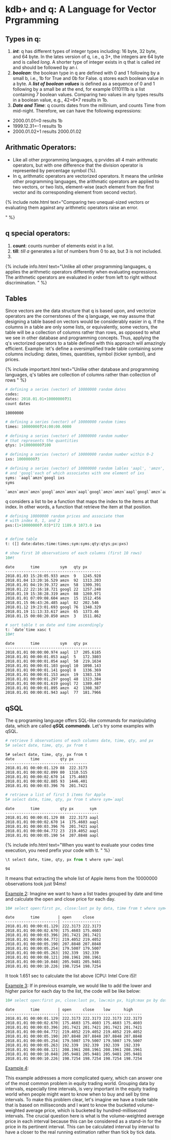 # kdb+ and q: A Language for Vector Prgramming
## Types in q:
  1.  <em><b>int</b></em>: q has different types of integer types including: 16 byte, 32 byte, and 64 byte. In the lates version of q, i.e., q 3+, the integers are 64 byte and is called <em>long</em>. A shorter type of integer exists in q that is called <em>int</em> and should be followed by an <em>i</em>.
  2.  <em><b>boolean</b></em>: the boolean type in q are defined with 0 and 1 following by a small b, i.e., 1b for True and 0b for False. q stores each boolean value in a byte.
  A <em><b>list of boolean values</b></em> is defined as a sequence of 0 and 1 following by a small be at the end, for example 0110111b is a list containing 7 boolean values.
  Comparing two values in any types results in a boolean value, e.g., 42=6\*7 results in 1b.
  3. <em><b>Date and Time</b></em>: q counts dates from the millinium, and counts Time from mid-night. Therefore, we can have the following expressions:
*   2000.01.01=0 results 1b
*   1999.12.31=-1 results 1b
*   2000.01.02+1 results 2000.01.02


## Arithmatic Operators:
  * Like all other prgoramming languages, q prvides all 4 main arithmatic operators, but with one difference that the division operator is represented by percentage symbol (%).
  * In q, arithmatic operators are vectorized operators. It means the unlinke other programming languages, the arithmatic operators are applied to two vectors, or two lists, element-wise (each element from the first vector and its corresponding element from second vector).


  {% include note.html text="Comparing two unequal-sized vectors or evaluating them against any arithmetic operators raise an error.
  </p>
" %}



## q special operators:
  1.  <b>count</b>: counts number of elements exist in a list.
  2.  <b>till</b>: <em>till a</em> generates a list of numbers from 0 to a<em>a</em>, but 3 is not included.
  3.  

{% include info.html text="Unlike all other programming languages, q applies the arithmetic operators differently when evaluating expressions. The arithmetic operators are evaluated in order from left to right without discrimination.
" %}


## Tables
Since vectors are the data structure that q is based upon, and vectorize operators are the cornerstones of the q language, we may assume that designing a table based on vectors would be considerably easier in q. If the columns in a table are only some lists, or equivalently, some vectors, the table will be a collection of columns rather than rows, as opposed to what we see in other database and programming concepts. Thus, applying the q's vectorized operators to a table defined with this approach will amazingly efficient.
Example: let's define a oversimplified trade table containing some columns including: dates, times, quantities, symbol (ticker symbol), and prices.

{% include important.html text="Unlike other database and programming languages, q's tables are collection of columns rather than collection of rows
" %}

```python
# defining a series (vector) of 10000000 random dates
codes:
dates: 2018.01.01+10000000?31
count dates
```
    10000000

```python
# defining a series (vector) of 10000000 random times
times: 10000000?24:00:00.0000

# defining a series (vector) of 10000000 random number 
# that represents the quantities
qtys: 1+10000000?100

# defining a series (vector) of 10000000 random number within 0-2
ixs: 10000000?3

# defining a series (vector) of 10000000 random lables 'aapl', 'amzn', 
# and 'googl'each of which associates with one element of ixs
syms: `aapl`amzn`googl ixs
syms
```
    `amzn`amzn`amzn`googl`amzn`amzn`aapl`googl`amzn`amzn`aapl`googl`amzn`aapl`aap..

q considers a list to be a function that maps the index to the items at that index. In other words, a function that retrieve the item at that position.

```python
# defining 10000000 random prices and associate them 
# with index 0, 1, and 2
pxs:(1+10000000?.03)*172 1189.0 1073.0 ixs


# define table
t: ([] date:dates;time:times;sym:syms;qty:qtys;px:pxs)

# show first 10 observations of each columns (first 10 rows)
10#t
```
    date       time         sym   qty px
    ------------------------------------------
    2018.01.03 15:28:05.933 amzn  9   1245.928
    2018.01.04 13:20:16.529 amzn  92  1313.203
    2018.01.01 04:19:39.372 amzn  58  1309.391
    2018.01.22 22:16:18.721 googl 22  1257.248
    2018.01.19 15:38:28.319 amzn  88  1269.971
    2018.01.01 07:09:08.604 amzn  15  1512.456
    2018.01.15 06:43:26.485 aapl  82  202.546
    2018.01.12 19:23:01.693 googl 76  1348.329
    2018.01.19 11:13:33.617 amzn  65  1373.46
    2018.01.15 00:08:20.850 amzn  3   1511.862

```python
# sort table t on date and time ascendingly
t: `date`time xasc t
10#t
```
    date       time         sym   qty px
    ------------------------------------------
    2018.01.01 00:00:00.974 aapl  17  205.6185
    2018.01.01 00:00:01.053 aapl  5   172.3803
    2018.01.01 00:00:01.054 aapl  58  219.1634
    2018.01.01 00:00:01.103 googl 10  1098.143
    2018.01.01 00:00:01.141 googl 8   1336.369
    2018.01.01 00:00:01.153 amzn  19  1383.136
    2018.01.01 00:00:01.297 googl 48  1323.384
    2018.01.01 00:00:01.619 googl 72  1389.487
    2018.01.01 00:00:01.895 amzn  42  1308.387
    2018.01.01 00:00:01.943 aapl  77  181.7966


## qSQL
The q programing language offers SQL-like commands for manipulating data, which are called <em><b>qSQL commands</b></em>. Let's try some examples with qSQL.

```python
# retrieve 5 observations of each columns date, time, qty, and px
5# select date, time, qty, px from t
```
    5# select date, time, qty, px from t
    date       time         qty px
    ------------------------------------
    2018.01.01 00:00:01.129 88  222.3173
    2018.01.01 00:00:02.099 80  1310.515
    2018.01.01 00:00:02.670 14  175.4603
    2018.01.01 00:00:02.885 93  1446.401
    2018.01.01 00:00:03.396 76  201.7421

```python
# retrieve a list of first 5 items for Apple
5# select date, time, qty, px from t where sym=`aapl
```
    date       time         qty px       sym
    -----------------------------------------
    2018.01.01 00:00:01.129 88  222.3173 aapl
    2018.01.01 00:00:02.670 14  175.4603 aapl
    2018.01.01 00:00:03.396 76  201.7421 aapl
    2018.01.01 00:00:04.772 23  219.4052 aapl
    2018.01.01 00:00:05.190 54  207.8848 aapl


{% include info.html text="When you want to evaluate your codes time execution, you need prefix your code with \t.
" %}

```python
\t select date, time, qty, px from t where sym=`aapl
```
    94

It means that extracting the whole list of Apple items from the 10000000 observations took just 94ms!

<u>Example 2</u>:
Imagine we want to have a list trades grouped by date and time and calculate the open and close price for each day.
```python
10# select open:first px, close:last px by data, time from t where sym=`aapl
```
    date       time        | open     close
    -----------------------| -----------------
    2018.01.01 00:00:01.129| 222.3173 222.3173
    2018.01.01 00:00:02.670| 175.4603 175.4603
    2018.01.01 00:00:03.396| 201.7421 201.7421
    2018.01.01 00:00:04.772| 219.4052 219.4052
    2018.01.01 00:00:05.190| 207.8848 207.8848
    2018.01.01 00:00:05.254| 179.5007 179.5007
    2018.01.01 00:00:05.263| 192.339  192.339
    2018.01.01 00:00:08.121| 208.1961 208.1961
    2018.01.01 00:00:10.048| 205.9481 205.9481
    2018.01.01 00:00:10.226| 198.7254 198.7254

It took 1.651 sec to calculate the list above (CPU: Intel Core i5)!

<u>Example 3</u>:
If in previous example, we would like to add the lower and higher parice for each day to the list, the code will be like below:
```python
10# select open:first px, close:last px, low:min px, high:max px by data, time from t where sym=`aapl
```
    date       time        | open     close    low      high
    -----------------------| -----------------------------------
    2018.01.01 00:00:01.129| 222.3173 222.3173 222.3173 222.3173
    2018.01.01 00:00:02.670| 175.4603 175.4603 175.4603 175.4603
    2018.01.01 00:00:03.396| 201.7421 201.7421 201.7421 201.7421
    2018.01.01 00:00:04.772| 219.4052 219.4052 219.4052 219.4052
    2018.01.01 00:00:05.190| 207.8848 207.8848 207.8848 207.8848
    2018.01.01 00:00:05.254| 179.5007 179.5007 179.5007 179.5007
    2018.01.01 00:00:05.263| 192.339  192.339  192.339  192.339
    2018.01.01 00:00:08.121| 208.1961 208.1961 208.1961 208.1961
    2018.01.01 00:00:10.048| 205.9481 205.9481 205.9481 205.9481
    2018.01.01 00:00:10.226| 198.7254 198.7254 198.7254 198.7254


<u>Example 4</u>:
<p>This example addresses a more complicated query, which can answer one of the most common problem in equity trading world.
Grouping data by intervals, especially time intervals, is very important in the equity trading world when people might want to know when to buy and sell by time intervals. To make this problem clear, let's imagine we have a trade table that is based on milliseconds and I want to know the bucketed volume-weighted average price, which is bucketed by hundred-millisecond intervals.
The crucial question here is what is the volume-weighted average price in each interval because this can be considered as a stand-in for the price in its pertinent interval. This can be calculated interval by interval to have a closer to the real running estimation rather than tick by tick data.
</p>
